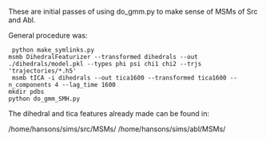 These are initial passes of using do_gmm.py to make sense of MSMs of Src and Abl.

General procedure was:
```
 python make_symlinks.py 
msmb DihedralFeaturizer --transformed dihedrals --out ./dihedrals/model.pkl --types phi psi chi1 chi2 --trjs 'trajectories/*.h5'
 msmb tICA -i dihedrals --out tica1600 --transformed tica1600 --n_components 4 --lag_time 1600
mkdir pdbs
python do_gmm_SMH.py 
```
The dihedral and tica features already made can be found in:

/home/hansons/sims/src/MSMs/
/home/hansons/sims/abl/MSMs/

